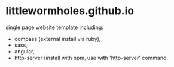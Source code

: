 # littlewormholes.github.io

single page website template including:
 - compass (external install via ruby),
 - sass,
 - angular,
 - http-server (install with npm, use with 'http-server' command.
